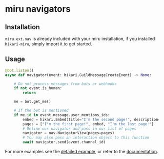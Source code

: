 # miru navigators

## Installation

`miru.ext.nav` is already included with your miru installation, if you installed `hikari-miru`, simply import it to get started.

## Usage

```py
@bot.listen()
async def navigator(event: hikari.GuildMessageCreateEvent) -> None:

    # Do not process messages from bots or webhooks
    if not event.is_human:
        return

    me = bot.get_me()

    # If the bot is mentioned
    if me.id in event.message.user_mentions_ids:
        embed = hikari.Embed(title="I'm the second page!", description="Also an embed!")
        pages = ["I'm the first page!", embed, "I'm the last page!"]
        # Define our navigator and pass in our list of pages
        navigator = nav.NavigatorView(pages=pages)
        # You may also pass an interaction object to this function
        await navigator.send(event.channel_id)
```

For more examples see the [detailed example](https://github.com/hypergonial/hikari-miru/tree/main/examples/navigator.py), or refer to the [documentation](https://hikari-miru.readthedocs.io/en/latest/guides/navigators.html).
